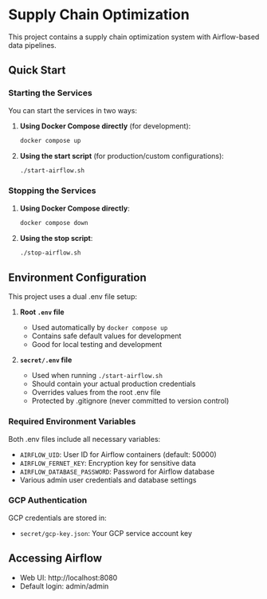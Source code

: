 # Supply Chain Optimization

This project contains a supply chain optimization system with Airflow-based data pipelines.

## Quick Start

### Starting the Services

You can start the services in two ways:

1. **Using Docker Compose directly** (for development):

   ```bash
   docker compose up
   ```

2. **Using the start script** (for production/custom configurations):
   ```bash
   ./start-airflow.sh
   ```

### Stopping the Services

1. **Using Docker Compose directly**:

   ```bash
   docker compose down
   ```

2. **Using the stop script**:
   ```bash
   ./stop-airflow.sh
   ```

## Environment Configuration

This project uses a dual .env file setup:

1. **Root `.env` file**

   - Used automatically by `docker compose up`
   - Contains safe default values for development
   - Good for local testing and development

2. **`secret/.env` file**
   - Used when running `./start-airflow.sh`
   - Should contain your actual production credentials
   - Overrides values from the root .env file
   - Protected by .gitignore (never committed to version control)

### Required Environment Variables

Both .env files include all necessary variables:

- `AIRFLOW_UID`: User ID for Airflow containers (default: 50000)
- `AIRFLOW_FERNET_KEY`: Encryption key for sensitive data
- `AIRFLOW_DATABASE_PASSWORD`: Password for Airflow database
- Various admin user credentials and database settings

### GCP Authentication

GCP credentials are stored in:

- `secret/gcp-key.json`: Your GCP service account key

## Accessing Airflow

- Web UI: http://localhost:8080
- Default login: admin/admin
